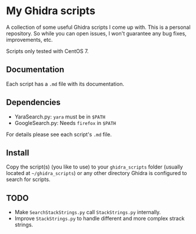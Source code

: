 # My Ghidra scripts

A collection of some useful Ghidra scripts I come up with.
This is a personal repository. So while you can open issues,
I won't guarantee any bug fixes, improvements, etc.

Scripts only tested with CentOS 7.

## Documentation

Each script has a `.md` file with its documentation.

## Dependencies

- YaraSearch.py: `yara` must be in `$PATH`
- GoogleSearch.py: Needs `firefox` in `$PATH`

For details please see each script's `.md` file.

## Install

Copy the script(s) (you like to use) to your `ghidra_scripts` folder (usually located
at `~/ghidra_scripts`) or any other directory Ghidra is configured to search for
scripts.


## TODO

- Make `SearchStackStrings.py` call `StackStrings.py` internally.
- Improve `StackStrings.py` to handle different and more complex strack strings.


